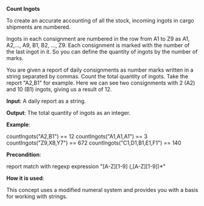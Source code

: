 **Count Ingots**

To create an accurate accounting of all the stock, incoming ingots in cargo shipments are numbered.

Ingots in each consignment are numbered in the row from A1 to Z9 as A1, A2,..., A9, B1, B2, ..., Z9. Each consignment is marked with the number of the last ingot in it. So you can define the quantity of ingots by the number of marks.

You are given a report of daily consignments as number marks written in a string separated by commas. Count the total quantity of ingots. Take the report "A2,B1" for example. Here we can see two consignments with 2 (A2) and 10 (B1) ingots, giving us a result of 12.

**Input**: A daily report as a string.

**Output**: The total quantity of ingots as an integer.

**Example**:

countIngots("A2,B1") == 12
countIngots("A1,A1,A1") == 3
countIngots("Z9,X8,Y7") == 672
countIngots("C1,D1,B1,E1,F1") == 140

**Precondition**:

report match with regexp expression "[A-Z][1-9] (,[A-Z][1-9])*"

**How it is used**:

This concept uses a modified numeral system and provides you with a basis for working with strings.